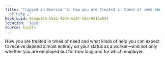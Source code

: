 ```yaml
---
title: 'Trapped in America''s: How you are treated in times of need and what kinds
  of help …'
book_uuid: 9bbae3fa-b681-4295-ad0f-58a49216e594
location: '1026'
source: kindle
---
```


How you are treated in times of need and what kinds of help you can expect to receive depend almost entirely on your status as a worker—and not only whether you are employed but for how long and for which employer.